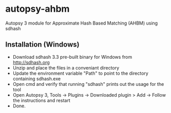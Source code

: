 autopsy-ahbm
============

Autopsy 3 module for Approximate Hash Based Matching (AHBM) using sdhash

## Installation (Windows)

* Download sdhash 3.3 pre-built binary for Windows from http://sdhash.org
* Unzip and place the files in a conveniant directory
* Update the environment variable "Path" to point to the directory containing sdhash.exe
* Open cmd and verify that running "sdhash" prints out the usage for the tool
* Open Autopsy 3, Tools -> Plugins -> Downloaded plugin > Add -> Follow the instructions and restart
* Done.
